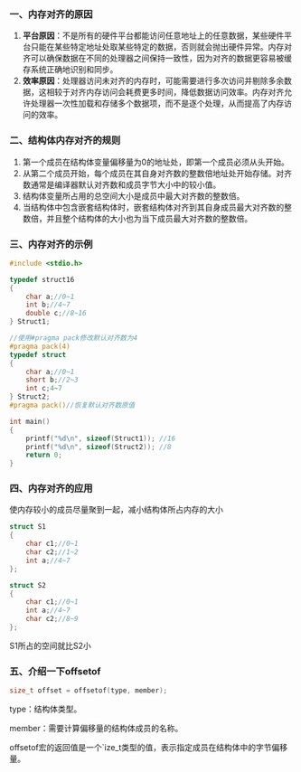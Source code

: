 ### 一、内存对齐的原因

1. **平台原因**：不是所有的硬件平台都能访问任意地址上的任意数据，某些硬件平台只能在某些特定地址处取某些特定的数据，否则就会抛出硬件异常。内存对齐可以确保数据在不同的处理器之间保持一致性，因为对齐的数据更容易被缓存系统正确地识别和同步。
2. **效率原因**：处理器访问未对齐的内存时，可能需要进行多次访问并剔除多余数据，这相较于对齐内存访问会耗费更多时间，降低数据访问效率。内存对齐允许处理器一次性加载和存储多个数据项，而不是逐个处理，从而提高了内存访问的效率。

### 二、结构体内存对齐的规则

1. 第一个成员在结构体变量偏移量为0的地址处，即第一个成员必须从头开始。
2. 从第二个成员开始，每个成员在其自身对齐数的整数倍地址处开始存储。对齐数通常是编译器默认对齐数和成员字节大小中的较小值。
3. 结构体变量所占用的总空间大小是成员中最大对齐数的整数倍。
4. 当结构体中包含嵌套结构体时，嵌套结构体对齐到其自身成员最大对齐数的整数倍，并且整个结构体的大小也为当下成员最大对齐数的整数倍。

### 三、内存对齐的示例

~~~c
#include <stdio.h>

typedef struct16
{
    char a;//0~1
    int b;//4~7
    double c;//8~16
} Struct1;

//使用#pragma pack修改默认对齐数为4
#pragma pack(4)
typedef struct 
{
    char a;//0~1
    short b;//2~3
    int c;4~7
} Struct2;
#pragma pack()//恢复默认对齐数原值

int main() 
{
    printf("%d\n", sizeof(Struct1)); //16 
    printf("%d\n", sizeof(Struct2)); //8
    return 0;
}
~~~

### 四、内存对齐的应用

使内存较小的成员尽量聚到一起，减小结构体所占内存的大小

~~~c
struct S1
{
    char c1;//0~1
    char c2;//1~2
    int a;//4~7
};

struct S2
{
    char c1;//0~1
    int a;//4~7
    char c2;//8~9
};
~~~

S1所占的空间就比S2小

### 五、介绍一下offsetof

~~~c
size_t offset = offsetof(type, member);
~~~

type：结构体类型。

member：需要计算偏移量的结构体成员的名称。

offsetof宏的返回值是一个`ize_t类型的值，表示指定成员在结构体中的字节偏移量。